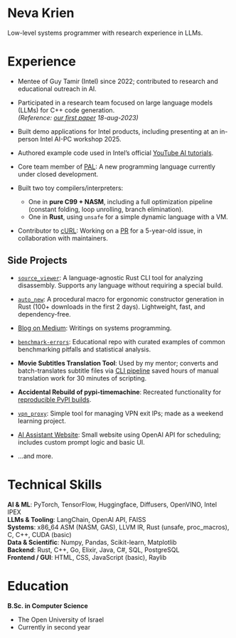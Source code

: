 # Neva Krien
Low-level systems programmer with research experience in LLMs.

# Experience

- Mentee of Guy Tamir (Intel) since 2022; contributed to research and educational outreach in AI.
- Participated in a research team focused on large language models (LLMs) for C++ code generation.  
  *(Reference: [our first paper](https://arxiv.org/abs/2308.09440) 18-aug-2023)*
- Built demo applications for Intel products, including presenting at an in-person Intel AI-PC workshop 2025.
- Authored example code used in Intel’s official [YouTube AI tutorials](https://www.youtube.com/watch?v=6-ToSvHidy0&list=PLXB3P9W0qDDhtDAjs1U2arVWiyq9z3nDS&index=5).

- Core team member of [PAL](https://social.programming-language.design/t/radical-determinism/25): A new programming language currently under closed development.
- Built two toy compilers/interpreters:
  - One in **pure C99 + NASM**, including a full optimization pipeline (constant folding, loop unrolling, branch elimination).
  - One in **Rust**, using `unsafe` for a simple dynamic language with a VM.


- Contributor to [cURL](https://github.com/curl/curl): Working on a [PR](https://github.com/curl/curl/pull/17152) for a 5-year-old issue, in collaboration with maintainers.

## Side Projects

- [`source_viewer`](https://crates.io/crates/source_viewer): A language-agnostic Rust CLI tool for analyzing disassembly. Supports any language without requiring a special build.
- [`auto_new`](https://crates.io/crates/auto_new): A procedural macro for ergonomic constructor generation in Rust (100+ downloads in the first 2 days). Lightweight, fast, and dependency-free.

- [Blog on Medium](https://medium.com/@nevo.krien): Writings on systems programming.
- [`benchmark-errors`](https://github.com/nevakrien/benchmark-errors): Educational repo with curated examples of common benchmarking pitfalls and statistical analysis.


- **Movie Subtitles Translation Tool**: Used by my mentor; converts and batch-translates subtitle files via [CLI pipeline](https://github.com/nevakrien/srt_translate) saved hours of manual translation work for 30 minutes of scripting.
- **Accidental Rebuild of pypi-timemachine**: Recreated functionality for [reproducible PyPI builds](https://github.com/nevakrien/time_machine_pip).
- [`vpn_proxy`](https://github.com/nevakrien/vpn_proxy): Simple tool for managing VPN exit IPs; made as a weekend learning project.
- [AI Assistant Website](https://github.com/nevakrien/ai_secretary2): Small website using OpenAI API for scheduling; includes custom prompt logic and basic UI.

- ...and more.

# Technical Skills

**AI & ML**: PyTorch, TensorFlow, Huggingface, Diffusers, OpenVINO, Intel IPEX  
**LLMs & Tooling**: LangChain, OpenAI API, FAISS  
**Systems**: x86_64 ASM (NASM, GAS), LLVM IR, Rust (unsafe, proc_macros), C, C++, CUDA (basic)  
**Data & Scientific**: Numpy, Pandas, Scikit-learn, Matplotlib  
**Backend**: Rust, C++, Go, Elixir, Java, C#, SQL, PostgreSQL  
**Frontend / GUI**: HTML, CSS, JavaScript (basic), Raylib  

# Education

**B.Sc. in Computer Science**  
- The Open University of Israel  
- Currently in second year
